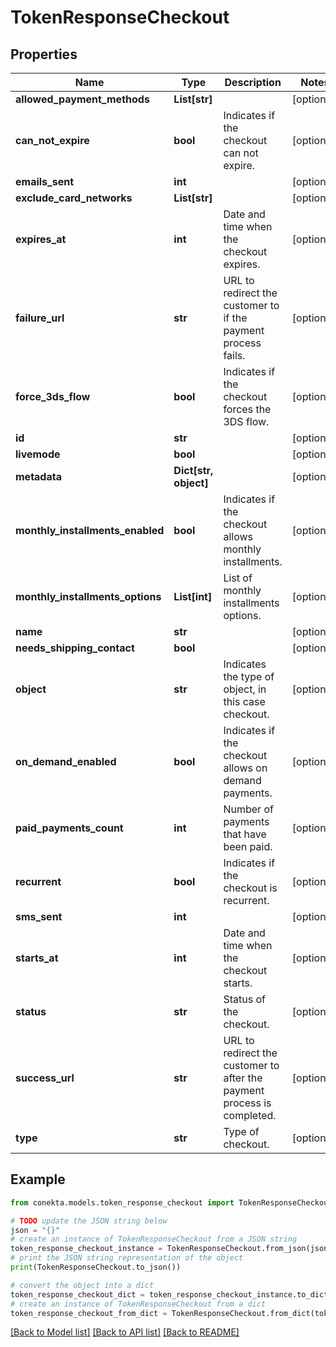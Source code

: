 # TokenResponseCheckout


## Properties

Name | Type | Description | Notes
------------ | ------------- | ------------- | -------------
**allowed_payment_methods** | **List[str]** |  | [optional] 
**can_not_expire** | **bool** | Indicates if the checkout can not expire. | [optional] 
**emails_sent** | **int** |  | [optional] 
**exclude_card_networks** | **List[str]** |  | [optional] 
**expires_at** | **int** | Date and time when the checkout expires. | [optional] 
**failure_url** | **str** | URL to redirect the customer to if the payment process fails. | [optional] 
**force_3ds_flow** | **bool** | Indicates if the checkout forces the 3DS flow. | [optional] 
**id** | **str** |  | [optional] 
**livemode** | **bool** |  | [optional] 
**metadata** | **Dict[str, object]** |  | [optional] 
**monthly_installments_enabled** | **bool** | Indicates if the checkout allows monthly installments. | [optional] 
**monthly_installments_options** | **List[int]** | List of monthly installments options. | [optional] 
**name** | **str** |  | [optional] 
**needs_shipping_contact** | **bool** |  | [optional] 
**object** | **str** | Indicates the type of object, in this case checkout. | [optional] 
**on_demand_enabled** | **bool** | Indicates if the checkout allows on demand payments. | [optional] 
**paid_payments_count** | **int** | Number of payments that have been paid. | [optional] 
**recurrent** | **bool** | Indicates if the checkout is recurrent. | [optional] 
**sms_sent** | **int** |  | [optional] 
**starts_at** | **int** | Date and time when the checkout starts. | [optional] 
**status** | **str** | Status of the checkout. | [optional] 
**success_url** | **str** | URL to redirect the customer to after the payment process is completed. | [optional] 
**type** | **str** | Type of checkout. | [optional] 

## Example

```python
from conekta.models.token_response_checkout import TokenResponseCheckout

# TODO update the JSON string below
json = "{}"
# create an instance of TokenResponseCheckout from a JSON string
token_response_checkout_instance = TokenResponseCheckout.from_json(json)
# print the JSON string representation of the object
print(TokenResponseCheckout.to_json())

# convert the object into a dict
token_response_checkout_dict = token_response_checkout_instance.to_dict()
# create an instance of TokenResponseCheckout from a dict
token_response_checkout_from_dict = TokenResponseCheckout.from_dict(token_response_checkout_dict)
```
[[Back to Model list]](../README.md#documentation-for-models) [[Back to API list]](../README.md#documentation-for-api-endpoints) [[Back to README]](../README.md)



